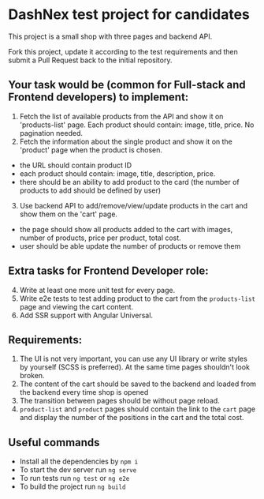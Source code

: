# DashNex test project for candidates

This project is a small shop with three pages and backend API.

Fork this project, update it according to the test requirements and then submit a Pull Request back to the initial repository.

## Your task would be (common for Full-stack and Frontend developers) to implement:
1. Fetch the list of available products from the API and show it on 'products-list' page. Each product should contain: image, title, price. No pagination needed.
2. Fetch the information about the single product and show it on the 'product' page when the product is chosen.

* the URL should contain product ID
* each product should contain: image, title, description, price.
* there should be an ability to add product to the card (the number of products to add should be defined by user)

3. Use backend API to add/remove/view/update products in the cart and show them on the 'cart' page.

- the page should show all products added to the cart with images, number of products, price per product, total cost.
- user should be able update the number of products or remove them

## Extra tasks for Frontend Developer role:
4. Write at least one more unit test for every page.
5. Write e2e tests to test adding product to the cart from the `products-list` page and viewing the cart content.
6. Add SSR support with Angular Universal.

## Requirements:
1. The UI is not very important, you can use any UI library or write styles by yourself (SCSS is preferred). At the same time pages shouldn't look broken.
2. The content of the cart should be saved to the backend and loaded from the backend every time shop is opened
3. The transition between pages should be without page reload.
4. `product-list` and `product` pages should contain the link to the `cart` page and display the number of the positions in the cart and the total cost.

## Useful commands

- Install all the dependencies by `npm i`
- To start the dev server run `ng serve`
- To run tests run `ng test` or `ng e2e`
- To build the project run `ng build`